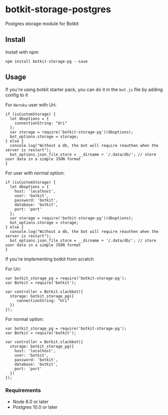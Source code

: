
# botkit-storage-postgres

Postgres storage module for Botkit

## Install

Install with npm

```
npm install botkit-storage-pg --save
```

## Usage

If you're using botkit starter pack, you can do it in the `bot.js` file by adding config to it

For `Heroku` user with Uri:

```
if (isCustomStorage) {
  let dboptions = {
    connectionString: "Uri"
  };
  var storage = require('botkit-storage-pg')(dboptions);
  bot_options.storage = storage;
} else {
  console.log("Without a db, the bot will require reauthen when the server is restart");
  bot_options.json_file_store = __dirname + '/.data/db/'; // store user data in a simple JSON format
}
```

For user with normal option:

```
if (isCustomStorage) {
  let dboptions = {
    host: 'localhost',
    user: 'botkit',
    password: 'botkit',
    database: 'botkit',
    port: 'port'
  };
  var storage = require('botkit-storage-pg')(dboptions);
  bot_options.storage = storage;
} else {
  console.log("Without a db, the bot will require reauthen when the server is restart");
  bot_options.json_file_store = __dirname + '/.data/db/'; // store user data in a simple JSON format
}
```

If you're implementing botkit from scratch

For Uri:

```
var botkit_storage_pg = require('botkit-storage-pg');
var Botkit = require('botkit');

var controller = Botkit.slackbot({
  storage: botkit_storage_pg({
     connectionString: "Uri"
  })
});
```

For normal option:

```
var botkit_storage_pg = require('botkit-storage-pg');
var Botkit = require('botkit');

var controller = Botkit.slackbot({
  storage: botkit_storage_pg({
    host: 'localhost',
    user: 'botkit',
    password: 'botkit',
    database: 'botkit',
    port: 'port'
  })
});
```
### Requirements
* Node 8.0 or later
* Postgres 10.0 or later
